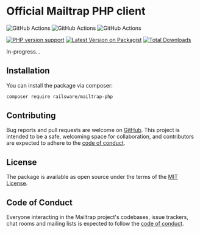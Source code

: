 Official Mailtrap PHP client
===============
![GitHub Actions](https://github.com/railsware/mailtrap-php/actions/workflows/ci.yml/badge.svg) 
![GitHub Actions](https://github.com/railsware/mailtrap-php/actions/workflows/ci-phpunit.yml/badge.svg)
![GitHub Actions](https://github.com/railsware/mailtrap-php/actions/workflows/ci-psalm.yaml/badge.svg)

[![PHP version support](https://img.shields.io/packagist/dependency-v/railsware/mailtrap-php/php?style=flat)](https://packagist.org/packages/railsware/mailtrap-php)
[![Latest Version on Packagist](https://img.shields.io/packagist/v/railsware/mailtrap-php.svg?style=flat)](https://packagist.org/packages/railsware/mailtrap-php)
[![Total Downloads](https://img.shields.io/packagist/dt/railsware/mailtrap-php.svg?style=flat)](https://packagist.org/packages/railsware/mailtrap-php)



In-progress...

## Installation
You can install the package via composer:
```bash
composer require railsware/mailtrap-php
```



## Contributing

Bug reports and pull requests are welcome on [GitHub](https://github.com/railsware/mailtrap-php). This project is intended to be a safe, welcoming space for collaboration, and contributors are expected to adhere to the [code of conduct](CODE_OF_CONDUCT.md).

## License

The package is available as open source under the terms of the [MIT License](https://opensource.org/licenses/MIT).

## Code of Conduct

Everyone interacting in the Mailtrap project's codebases, issue trackers, chat rooms and mailing lists is expected to follow the [code of conduct](CODE_OF_CONDUCT.md).